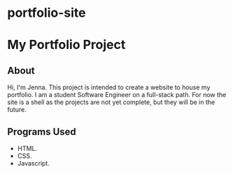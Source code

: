 # portfolio-site
# My Portfolio Project

## About
Hi, I'm Jenna. This project is intended to create a website to house my portfolio. 
I am a student Software Engineer on a full-stack path. 
For now the site is a shell as the projects are not yet complete, but they will be in the future. 

## Programs Used

* HTML.
* CSS.
* Javascript.

